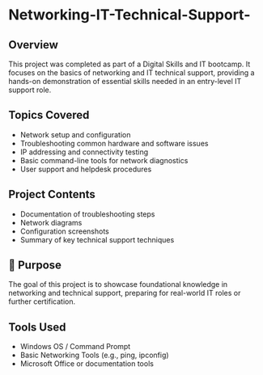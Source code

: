 # Networking-IT-Technical-Support-
## Overview
This project was completed as part of a Digital Skills and IT bootcamp. It focuses on the basics of networking and IT technical support, providing a hands-on demonstration of essential skills needed in an entry-level IT support role.

## Topics Covered
- Network setup and configuration  
- Troubleshooting common hardware and software issues  
- IP addressing and connectivity testing  
- Basic command-line tools for network diagnostics  
- User support and helpdesk procedures

## Project Contents
- Documentation of troubleshooting steps  
- Network diagrams 
- Configuration screenshots  
- Summary of key technical support techniques

## 📌 Purpose
The goal of this project is to showcase foundational knowledge in networking and technical support, preparing for real-world IT roles or further certification.

## Tools Used
- Windows OS / Command Prompt  
- Basic Networking Tools (e.g., ping, ipconfig)  
- Microsoft Office or documentation tools

